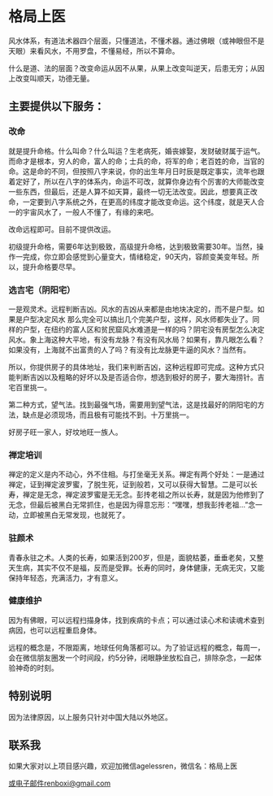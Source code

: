 # 格局上医

风水体系，有道法术器四个层面，只懂道法，不懂术器。通过佛眼（或神眼但不是天眼）来看风水，不用罗盘，不懂易经，所以不算命。

什么是道、法的层面？改变命运从因不从果，从果上改变叫逆天，后患无穷；从因上改变叫顺天，功德无量。


## 主要提供以下服务：
### 改命
就是提升命格。什么叫命？什么叫运？生老病死，婚丧嫁娶，发财破财属于运气。而命才是根本，穷人的命，富人的命；士兵的命，将军的命；老百姓的命，当官的命。这是命的不同，但按照八字来说，你的出生年月日时辰是既定事实，流年也跟着定好了，所以在八字的体系内，命运不可改，就算你身边有个厉害的大师能改变一些东西，但最后，还是人算不如天算，最终一切无法改变。因此，想要真正改命，一定要到八字系统之外，在更高的纬度才能改变命运。这个纬度，就是天人合一的宇宙风水了，一般人不懂了，有缘的来吧。

改命远程即可。目前不提供改运。

初级提升命格，需要6年达到极致，高级提升命格，达到极致需要30年。当然，操作一完成，你立即会感觉到心量变大，情绪稳定，90天内，容颜变美变年轻。所以，提升命格要尽早。


### 选吉宅（阴阳宅）

一是观灵术。远程判断吉凶。风水的吉凶从来都是由地块决定的，而不是户型。如果是户型决定风水 那么完全可以搞出几个完美户型，这样，风水师都失业了。同样的户型，在纽约的富人区和贫民窟风水难道是一样的吗？阴宅没有房型怎么决定风水。象上海这种大平地，有没有龙脉？有没有风水局？如果有，靠凡眼怎么看？如果没有，上海就不出富贵的人了吗？有没有比龙脉更牛逼的风水？当然有。

所以，你提供房子的具体地址，我们来判断吉凶，这种远程即可完成。这种方式只能判断吉凶以及粗略的好坏以及是否适合你，想选到极好的房子，要大海捞针。吉宅百里挑一。

第二种方式，望气法。找到最强气场，需要用到望气法，这是找最好的阴阳宅的方法，缺点是必须现场，而且极有可能找不到。十万里挑一。

好房子旺一家人，好坟地旺一族人。

### 禅定培训

禅定的定义是内不动心，外不住相。与打坐毫无关系。禅定有两个好处：一是通过禅定，证到禅定波罗蜜，了脱生死，证到般若，又可以获得大智慧。二是可以长寿，禅定是无念，禅定波罗蜜是无无念。彭抟老祖之所以长寿，就是因为他修到了无念，但最后被黑白无常抓住，也是因为得意忘形：“嘿嘿，想我彭抟老祖…”念一动，立即被黑白无常发现，也就死了。

### 驻颜术

青春永驻之术。人类的长寿，如果活到200岁，但是，面貌枯萎，垂垂老矣，又整天生病，其实不仅不是福，反而是受罪。长寿的同时，身体健康，无病无灾，又能保持年轻态，充满活力，才有意义。

### 健康维护

因为有佛眼，可以远程扫描身体，找到疾病的卡点；可以通过读心术和读魂术查到病因，也可以远程重启身体。

远程的概念是，不限距离，地球任何角落都可以。为了验证远程的概念，每周一，会在微信朋友圈发一个时间段，约5分钟，闭眼静坐放松自己，排除杂念，一起体验神奇的时刻。



## 特别说明

因为法律原因，以上服务只针对中国大陆以外地区。



## 联系我


如果大家对以上项目感兴趣，欢迎加微信agelessren，微信名：格局上医

或电子邮件renboxi@gmail.com
